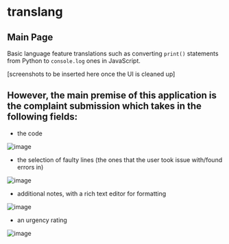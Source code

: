 # translang

## Main Page

Basic language feature translations such as converting `print()` statements from Python to `console.log` ones in JavaScript. 

[screenshots to be inserted here once the UI is cleaned up]

## However, the main premise of this application is the complaint submission which takes in the following fields:

- the code

![image](https://user-images.githubusercontent.com/53918934/180667465-290fa80d-cfad-4548-9fa3-63c0717c5164.png)

- the selection of faulty lines (the ones that the user took issue with/found errors in)

![image](https://user-images.githubusercontent.com/53918934/180667277-379b7d29-a5da-4f1f-89f3-13086240c86d.png)

- additional notes, with a rich text editor for formatting

![image](https://user-images.githubusercontent.com/53918934/180667549-6d0aea0e-ec00-4dbe-a812-84098aaee678.png)

- an urgency rating

![image](https://user-images.githubusercontent.com/53918934/180667572-2fe20161-5e69-4593-a516-fc9f2a8b5b97.png)
